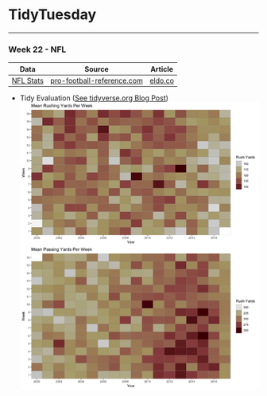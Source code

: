 
# TidyTuesday

-----

### Week 22 - NFL

| Data                                                                                    | Source                                                                | Article                                                                    |
| --------------------------------------------------------------------------------------- | --------------------------------------------------------------------- | -------------------------------------------------------------------------- |
| [NFL Stats](https://github.com/rfordatascience/tidytuesday/tree/master/data/2018-08-28) | [pro-football-reference.com](https://www.pro-football-reference.com/) | [eldo.co](https://www.eldo.co/nfl-rushing-and-passing-in-four-charts.html) |

  - Tidy Evaluation ([See tidyverse.org Blog
    Post](https://www.tidyverse.org/articles/2018/07/ggplot2-tidy-evaluation/))
    ![](https://raw.githubusercontent.com/ChuliangXiao/tidytuesday/master/Week22/nfl_tile.png)
